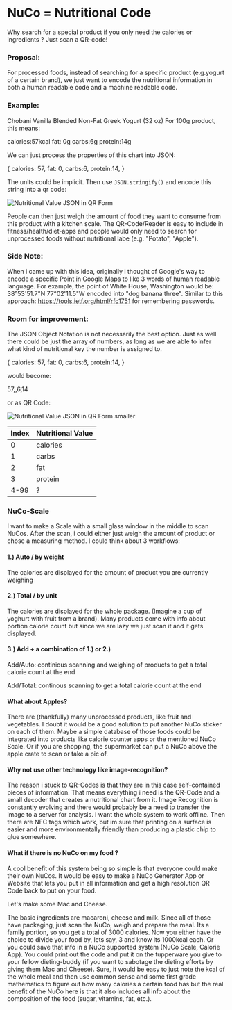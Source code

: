 # NuCo = Nutritional Code
Why search for a special product if you only need the calories or ingredients ? Just scan a QR-code!

### Proposal:

For processed foods, instead of searching for a specific product (e.g.yogurt of a certain brand), we just want to encode the nutritional information in both a human readable code and a machine readable code.

### Example:


Chobani Vanilla Blended Non-Fat Greek Yogurt (32 oz)
For 100g product, this means:

calories:57kcal
fat: 0g
carbs:6g
protein:14g

We can just process the properties of this chart into JSON:

{
  calories: 57,
  fat: 0,
  carbs:6,
  protein:14,
}

The units could be implicit. Then use `JSON.stringify()` and encode this string into a qr code:

![Nutritional Value JSON in QR Form](https://github.com/TetsuGuy/nuco/blob/master/QRCode.PNG)

People can then just weigh the amount of food they want to consume from this product with a kitchen scale.
The QR-Code/Reader is easy to include in fitness/health/diet-apps and people would only need to search for unprocessed foods without
nutritional labe (e.g. "Potato", "Apple").

### Side Note:

When i came up with this idea, originally i thought of Google's way to encode a specific Point in Google Maps to like 3 words of human readable language.
For example, the point of White House, Washington would be: 38°53'51.7"N 77°02'11.5"W encoded into "dog banana three". 
Similar to this approach: https://tools.ietf.org/html/rfc1751 for remembering passwords.

### Room for improvement:

The JSON Object Notation is not necessarily the best option. Just as well there could be just the array of numbers, as long as we are able to infer what kind of nutritional key the number is assigned to.

{
  calories: 57,
  fat: 0,
  carbs:6,
  protein:14,
}

would become:

57,,6,14

or as QR Code:

![Nutritional Value JSON in QR Form smaller](https://github.com/TetsuGuy/nuco/blob/master/QRCode2.PNG)


Index | Nutritional Value
------------ | -------------
0 | calories
1 | carbs
2 | fat
3 | protein
4-99 | ?


### NuCo-Scale

I want to make a Scale with a small glass window in the middle to scan NuCos. After the scan, i could either just weigh the amount of product or chose a measuring method.
I could think about 3 workflows:

#### 1.) Auto / by weight

The calories are displayed for the amount of product you are currently weighing

#### 2.) Total / by unit

The calories are displayed for the whole package. (Imagine a cup of yoghurt with fruit from a brand). Many products come with info about portion calorie count but since we are lazy we just scan it and it gets displayed.

#### 3.) Add + a combination of 1.) or 2.)

Add/Auto: continious scanning and weighing of products to get a total calorie count at the end

Add/Total: continous scanning to get a total calorie count at the end

#### What about Apples?

There are (thankfully) many unprocessed products, like fruit and vegetables. I doubt it would be a good solution to put another NuCo sticker on each of them. Maybe a simple database of those foods could be integrated into products like calorie counter apps or the mentioned NuCo Scale. Or if you are shopping, the supermarket can put a NuCo above the apple crate to scan or take a pic of.

#### Why not use other technology like image-recognition?

The reason i stuck to QR-Codes is that they are in this case self-contained pieces of information. That means everything i need is the QR-Code and a small decoder that creates a nutritional chart from it. Image Recognition is constantly evolving and there would probably be a need to transfer the image to a server for analysis. I want the whole system to work offline. Then there are NFC tags which work, but im sure that printing on a surface is easier and more environmentally friendly than producing a plastic chip to glue somewhere.

#### What if there is no NuCo on my food ?

A cool benefit of this system being so simple is that everyone could make their own NuCos. It would be easy to make a NuCo Generator App or Website that lets you put in all information and get a high resolution QR Code back to put on your food. 

Let's make some Mac and Cheese.

The basic ingredients are macaroni, cheese and milk. Since all of those have packaging, just scan the NuCo, weigh and prepare the meal. Its a family portion, so you get a total of 3000 calories. Now you either have the choice to divide your food by, lets say, 3 and know its 1000kcal each. Or you could save that info in a NuCo supported system (NuCo Scale, Calorie App). You could print out the code and put it on the tupperware you give to your fellow dieting-buddy (if you want to sabotage the dieting efforts by giving them Mac and Cheese). Sure, it would be easy to just note the kcal of the whole meal and then use common sense and some first grade mathematics to figure out how many calories a certain food has but the real benefit of the NuCo here is that it also includes all info about the composition of the food (sugar, vitamins, fat, etc.).
